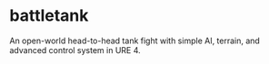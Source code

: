 # battletank
An open-world head-to-head tank fight with simple AI, terrain, and advanced control system in URE 4.
